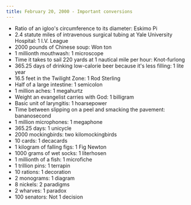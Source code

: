 ```yaml
---
title: February 20, 2000 - Important conversions
---
```

- Ratio of an igloo's circumference to its diameter: Eskimo Pi
- 2.4 statute miles of intravenous surgical tubing at Yale University Hospital: 1 I.V. League
- 2000 pounds of Chinese soup: Won ton
- 1 millionth mouthwash: 1 microscope
- Time it takes to sail 220 yards at 1 nautical mile per hour: Knot-furlong
- 365.25 days of drinking low-calorie beer because it's less filling: 1 lite year
- 16.5 feet in the Twilight Zone: 1 Rod Sterling
- Half of a large intestine: 1 semicolon
- 1 million aches: 1 megahurtz
- Weight an evangelist carries with God: 1 billigram
- Basic unit of laryngitis: 1 hoarsepower
- Time between slipping on a peel and smacking the pavement: bananosecond
- 1 million microphones: 1 megaphone
- 365.25 days: 1 unicycle
- 2000 mockingbirds: two kilomockingbirds
- 10 cards: 1 decacards
- 1 kilogram of falling figs: 1 Fig Newton
- 1000 grams of wet socks: 1 literhosen
- 1 millionth of a fish: 1 microfiche
- 1 trillion pins: 1 terrapin
- 10 rations: 1 decoration
- 2 monograms: 1 diagram
- 8 nickels: 2 paradigms
- 2 wharves: 1 paradox
- 100 senators: Not 1 decision